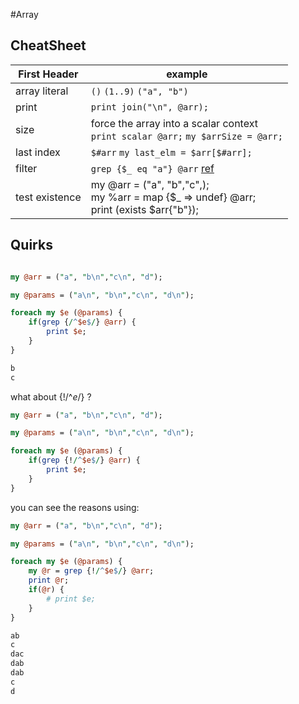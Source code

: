 #Array


## CheatSheet

| First Header  | example|
| ------------- | ------------- |
| array literal  | `()` `(1..9)` `("a", "b")`  |
| print | `print join("\n", @arr);` |
|size|force the array into a scalar context <br> `print scalar @arr;` `my $arrSize = @arr;`|
|last index| `$#arr` `my last_elm = $arr[$#arr];`|
|filter| `grep {$_ eq "a"} @arr` [ref](http://perldoc.perl.org/functions/grep.html)|
|test existence|my @arr = ("a", "b","c",); <br> my %arr = map {$_ => undef} @arr; <br> print (exists $arr{"b"});|


## Quirks


```perl

my @arr = ("a", "b\n","c\n", "d");

my @params = ("a\n", "b\n","c\n", "d\n");

foreach my $e (@params) {
    if(grep {/^$e$/} @arr) {
        print $e;
    }
}

b 
c

```

what about {!/^$e$/} ?


```perl
my @arr = ("a", "b\n","c\n", "d");

my @params = ("a\n", "b\n","c\n", "d\n");

foreach my $e (@params) {
    if(grep {!/^$e$/} @arr) {
        print $e;
    }
}

```
you can see the reasons using:

```perl
my @arr = ("a", "b\n","c\n", "d");

my @params = ("a\n", "b\n","c\n", "d\n");

foreach my $e (@params) {
    my @r = grep {!/^$e$/} @arr;
    print @r;
    if(@r) {
        # print $e;
    }
}

ab
c
dac
dab
dab
c
d

```
